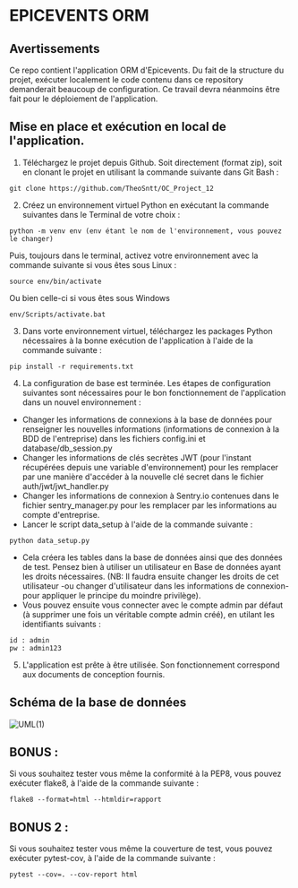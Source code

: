 
# EPICEVENTS ORM


## Avertissements

Ce repo contient l'application ORM d'Epicevents.
Du fait de la structure du projet, exécuter localement le code contenu dans ce repository demanderait beaucoup de configuration.
Ce travail devra néanmoins être fait pour le déploiement de l'application.

## Mise en place et exécution en local de l'application.

1. Téléchargez le projet depuis Github. Soit directement (format zip), soit en clonant le projet en utilisant la commande suivante dans Git Bash :  
```
git clone https://github.com/TheoSntt/OC_Project_12
```
2. Créez un environnement virtuel Python en exécutant la commande suivantes dans le Terminal de votre choix :
```
python -m venv env (env étant le nom de l'environnement, vous pouvez le changer)
```
Puis, toujours dans le terminal, activez votre environnement avec la commande suivante si vous êtes sous Linux :
```
source env/bin/activate
```
Ou bien celle-ci si vous êtes sous Windows
```
env/Scripts/activate.bat
```
3. Dans vorte environnement virtuel, téléchargez les packages Python nécessaires à la bonne exécution de l'application à l'aide de la commande suivante :
```
pip install -r requirements.txt
```
4. La configuration de base est terminée. Les étapes de configuration suivantes sont nécessaires pour le bon fonctionnement de l'application dans un nouvel environnement :

- Changer les informations de connexions à la base de données pour renseigner les nouvelles informations (informations de connexion à la BDD de l'entreprise) dans les fichiers config.ini et database/db_session.py
- Changer les informations de clés secrètes JWT (pour l'instant récupérées depuis une variable d'environnement) pour les remplacer par une manière d'accéder à la nouvelle clé secret dans le fichier auth/jwt/jwt_handler.py
- Changer les informations de connexion à Sentry.io contenues dans le fichier sentry_manager.py pour les remplacer par les informations au compte d'entreprise.
- Lancer le script data_setup à l'aide de la commande suivante :
```
python data_setup.py
```
- Cela créera les tables dans la base de données ainsi que des données de test. Pensez bien à utiliser un utilisateur en Base de données ayant les droits nécessaires. (NB: Il faudra ensuite changer les droits de cet utilisateur -ou changer d'utilisateur dans les informations de connexion- pour appliquer le principe du moindre privilège).
- Vous pouvez ensuite vous connecter avec le compte admin par défaut (à supprimer une fois un véritable compte admin créé), en utilant les identifiants suivants :
```
id : admin
pw : admin123
```

5. L'application est prête à être utilisée. Son fonctionnement correspond aux documents de conception fournis.
 
## Schéma de la base de données

![UML(1)](https://github.com/TheoSntt/OC_Project_12/assets/118457519/33772aad-6c4e-4b31-b4eb-65bc8bdd7050)
 
## BONUS :
Si vous souhaitez tester vous même la conformité à la PEP8, vous pouvez exécuter flake8, à l'aide de la commande suivante :

```		
flake8 --format=html --htmldir=rapport
```
## BONUS 2 :
Si vous souhaitez tester vous même la couverture de test, vous pouvez exécuter pytest-cov, à l'aide de la commande suivante :

```		
pytest --cov=. --cov-report html
```
